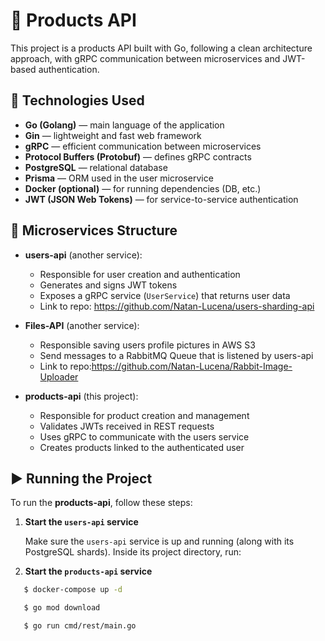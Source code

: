 # 🧃 Products API

This project is a products API built with Go, following a clean architecture approach, with gRPC communication between microservices and JWT-based authentication.

## 🚀 Technologies Used

- **Go (Golang)** — main language of the application
- **Gin** — lightweight and fast web framework
- **gRPC** — efficient communication between microservices
- **Protocol Buffers (Protobuf)** — defines gRPC contracts
- **PostgreSQL** — relational database
- **Prisma** — ORM used in the user microservice
- **Docker (optional)** — for running dependencies (DB, etc.)
- **JWT (JSON Web Tokens)** — for service-to-service authentication

## 🧩 Microservices Structure

- **users-api** (another service):

  - Responsible for user creation and authentication
  - Generates and signs JWT tokens
  - Exposes a gRPC service (`UserService`) that returns user data
  - Link to repo: https://github.com/Natan-Lucena/users-sharding-api

- **Files-API** (another service):

  - Responsible saving users profile pictures in AWS S3
  - Send messages to a RabbitMQ Queue that is listened by users-api
  - Link to repo:https://github.com/Natan-Lucena/Rabbit-Image-Uploader

- **products-api** (this project):

  - Responsible for product creation and management
  - Validates JWTs received in REST requests
  - Uses gRPC to communicate with the users service
  - Creates products linked to the authenticated user

## ▶️ Running the Project

To run the **products-api**, follow these steps:

1. **Start the `users-api` service**

   Make sure the `users-api` service is up and running (along with its PostgreSQL shards). Inside its project directory, run:

2. **Start the `products-api` service**

```bash
   $ docker-compose up -d

   $ go mod download

   $ go run cmd/rest/main.go

```
